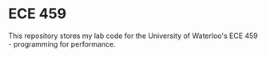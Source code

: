 # ECE 459
This repository stores my lab code for the University of Waterloo's ECE 459 - programming for performance.
